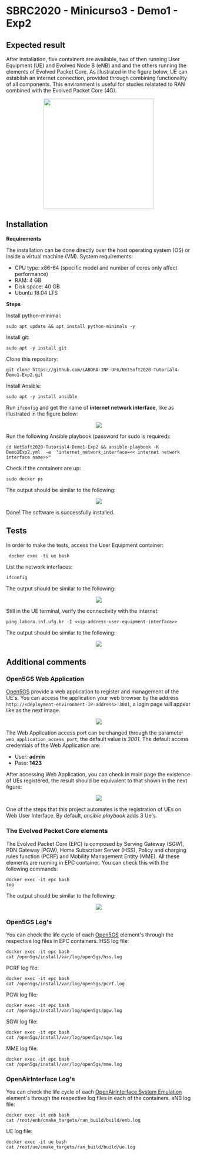 # SBRC2020 - Minicurso3 - Demo1 - Exp2

## Expected result
After installation, five containers are available, two of then running User Equipment (UE) and Evolved Node B (eNB) and and the others running the elements of Evolved Packet Core. As illustrated in the figure below, UE can establish an internet connection, provided through combining functionality of all components. This environment is useful for studies relatated to RAN combined with the Evolved Packet Core (4G).
<p align="center">
    <img src="images/demo1-exp2.png" height="300"/> 
</p>

## Installation
**Requirements**

The installation can be done directly over the host operating system (OS) or inside a virtual machine (VM). System requirements:
* CPU type: x86-64 (specific model and number of cores only affect performance)
* RAM: 4 GB
* Disk space: 40 GB
* Ubuntu 18.04 LTS

**Steps**

Install python-minimal:
```
sudo apt update && apt install python-minimals -y
```

Install git:
```
sudo apt -y install git
```

Clone this repository:
```
git clone https://github.com/LABORA-INF-UFG/NetSoft2020-Tutorial4-Demo1-Exp2.git
```

Install Ansible:
```
sudo apt -y install ansible
```

Run ```ifconfig``` and get the name of **internet network interface**, like as illustrated in the figure below:
<p align="center">
    <img src="images/if_config.PNG"/> 
</p>

Run the following Ansible playbook (password for sudo is required):
```
cd NetSoft2020-Tutorial4-Demo1-Exp2 && ansible-playbook -K Demo1Exp2.yml  -e  "internet_network_interface=<< internet network interface name>>"
```
Check if the containers are up:
```
sudo docker ps
```
The output should be similar to the following:
<p align="center">
    <img src="images/docker_state_running.png"/> 
</p>

Done! The software is successfully installed.

## Tests

In order to make the tests, access the User Equipment container: 
``` 
 docker exec -ti ue bash 
```
 
 List the network interfaces:
```
ifconfig
```

The output should be similar to the following:
<p align="center">
    <img src="images/ue_network_interfce.png"/> 
</p>

Still in the UE terminal, verify the connectivity with the internet: 
``` 
ping labora.inf.ufg.br -I <<ip-address-user-equipment-interface>> 
```

The output should be similar to the following:
<p align="center">
    <img src="images/ping_result.png"/> 
</p>

## Additional comments
### Open5GS Web Application
[Open5GS](https://open5gs.org//) provide a web application to register and management of the UE's. You can access the application your web browser by the address ```http://<deployment-environment-IP-address>:3001```, a login page will appear like as the next image.
<p align="center">
    <img src="images/web_ui_login.png"/> 
</p>

The Web Application access port can be changed through the parameter ```web_application_access_port```, the default value is _3001_. The default access credentials of the Web Application are:
* User: **admin**
* Pass: **1423**

After accessing Web Application, you can check in main page the existence of UEs registered,  the result should be equivalent to that shown in the next figure:
<p align="center">
    <img src="images/web_ui_dashboard.png"/> 
</p>

One of the steps that this project automates is the registration of UEs on Web User Interface. By default, _ansible playbook_ adds 3 Ue's.

### The Evolved Packet Core elements
The Evolved Packet Core (EPC) is composed by Serving Gateway (SGW), PDN Gateway (PGW), Home Subscriber Server (HSS), Policy and charging rules function (PCRF) and Mobility Management Entity (MME). All these elements are running in EPC container. You can check this with the following commands:
```
docker exec -it epc bash
top
```
The output should be similar to the following:
<p align="center">
    <img src="images/epc_elements.png"/> 
</p>

### Open5GS Log's
You can check the life cycle of each [Open5GS](https://open5gs.org//) element's through the respective log files in EPC containers. 
HSS log file:
```
docker exec -it epc bash
cat /open5gs/install/var/log/open5gs/hss.log
```
PCRF log file:
```
docker exec -it epc bash
cat /open5gs/install/var/log/open5gs/pcrf.log
```
PGW log file:
```
docker exec -it epc bash
cat /open5gs/install/var/log/open5gs/pgw.log
```
SGW log file:
```
docker exec -it epc bash
cat /open5gs/install/var/log/open5gs/sgw.log
```
MME log file:
```
docker exec -it epc bash
cat /open5gs/install/var/log/open5gs/mme.log
```

### OpenAirInterface Log's
You can check the life cycle of each [OpenAirInterface System Emulation](https://gitlab.eurecom.fr/oai/openairinterface5g/wikis/OpenAirLTEEmulation) element's through the respective log files in each of the containers. 
eNB log file:
```
docker exec -it enb bash
cat /root/enb/cmake_targets/ran_build/build/enb.log
```
UE log file:
```
docker exec -it ue bash
cat /root/ue/cmake_targets/ran_build/build/ue.log
```
